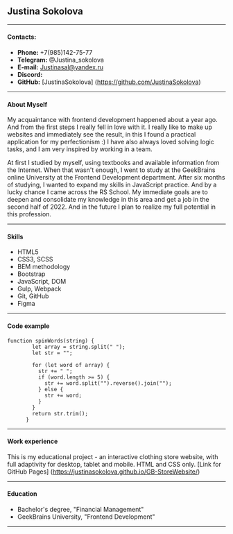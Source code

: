 ## Justina Sokolova

---

#### Сontacts:

- **Phone:** +7(985)142-75-77
- **Telegram:** @Justina_sokolova
- **E-mail:** Justinasal@yandex.ru
- **Discord:**
- **GitHub:** [JustinaSokolova] (https://github.com/JustinaSokolova)

---

#### About Myself

My acquaintance with frontend development happened about a year ago. And from the first steps I really fell in love with it. I really like to make up websites and immediately see the result, in this I found a practical application for my perfectionism :) I have also always loved solving logic tasks, and I am very inspired by working in a team.

At first I studied by myself, using textbooks and available information from the Internet. When that wasn't enough, I went to study at the GeekBrains online University at the Frontend Development department. After six months of studying, I wanted to expand my skills in JavaScript practice. And by a lucky chance I came across the RS School.
My immediate goals are to deepen and consolidate my knowledge in this area and get a job in the second half of 2022. And in the future I plan to realize my full potential in this profession.

---

#### Skills

- HTML5
- CSS3, SCSS
- BEM methodology
- Bootstrap
- JavaScript, DOM
- Gulp, Webpack
- Git, GitHub
- Figma

---

#### Code example

```
function spinWords(string) {
        let array = string.split(" ");
        let str = "";

        for (let word of array) {
          str += " ";
          if (word.length >= 5) {
            str += word.split("").reverse().join("");
          } else {
            str += word;
          }
        }
        return str.trim();
      }
```

---

#### Work experience

This is my educational project - an interactive clothing store website, with full adaptivity for desktop, tablet and mobile.
HTML and CSS only.
[Link for GitHub Pages] (https://justinasokolova.github.io/GB-StoreWebsite/)

---

#### Education

- Bachelor's degree, "Financial Management"
- GeekBrains University, "Frontend Development"

---
